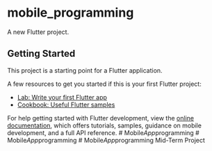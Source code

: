 # mobile_programming

A new Flutter project.

## Getting Started

This project is a starting point for a Flutter application.

A few resources to get you started if this is your first Flutter project:

- [Lab: Write your first Flutter app](https://docs.flutter.dev/get-started/codelab)
- [Cookbook: Useful Flutter samples](https://docs.flutter.dev/cookbook)

For help getting started with Flutter development, view the
[online documentation](https://docs.flutter.dev/), which offers tutorials,
samples, guidance on mobile development, and a full API reference.
#   M o b i l e _ A p p _ p r o g r a m m i n g  
 #   M o b i l e _ A p p _ p r o g r a m m i n g  
 #   M o b i l e _ A p p _ p r o g r a m m i n g   M i d - T e r m   P r o j e c t  
 